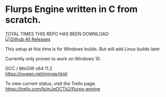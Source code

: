 # Flurps Engine written in C from scratch.
  
TOTAL TIMES THIS REPO HAS BEEN DOWNLOAD  
[![Github All Releases](https://img.shields.io/github/downloads/CraftingInC/FlurpsEngine/total.svg)]()
  
  
 
This setup at this time is for Windows builds. But will add Linux builds later.  
  
Currently only proven to work on Windows 10.  
  
GCC / MinGW x64 11.2  
https://nuwen.net/mingw.html  
  
To view current status, visit the Trello page.  
https://trello.com/b/mJqOCTk2/flurps-engine  
  